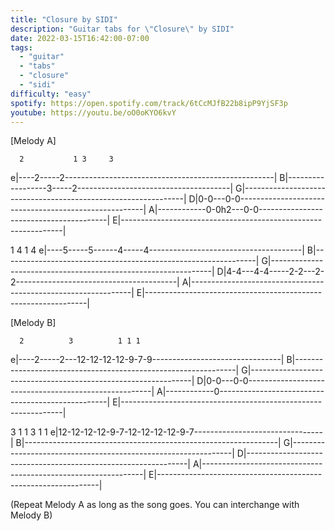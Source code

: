 ```yaml
---
title: "Closure by SIDI"
description: "Guitar tabs for \"Closure\" by SIDI"
date: 2022-03-15T16:42:00-07:00
tags:
  - "guitar"
  - "tabs"
  - "closure"
  - "sidi"
difficulty: "easy"
spotify: https://open.spotify.com/track/6tCcMJfB22b8ipP9YjSF3p
youtube: https://youtu.be/oO0oKYO6kvY
---
```


[Melody A]

      2           1 3     3
e|----2-----2----------------------------------------------------|
B|------------------3-----2--------------------------------------|
G|---------------------------------------------------------------|
D|0-0---0-0------------------------------------------------------|
A|------------0-0h2---0-0----------------------------------------|
E|---------------------------------------------------------------|

  1   4         1   4
e|----5-----5-\-----4-----4--------------------------------------|
B|---------------------------------------------------------------|
G|---------------------------------------------------------------|
D|4-4---4-4-----2-2---2-2----------------------------------------|
A|---------------------------------------------------------------|
E|---------------------------------------------------------------|

[Melody B]

      2          3          1 1 1
e|----2-----2---12-12-12-12-9-7-9--------------------------------|
B|---------------------------------------------------------------|
G|---------------------------------------------------------------|
D|0-0---0-0------------------------------------------------------|
A|------------0--------------------------------------------------|
E|---------------------------------------------------------------|

   3          1 1  3          1 1
e|12-12-12-12-9-7-12-12-12-12-9-7--------------------------------|
B|---------------------------------------------------------------|
G|---------------------------------------------------------------|
D|---------------------------------------------------------------|
A|---------------------------------------------------------------|
E|---------------------------------------------------------------|

(Repeat Melody A as long as the song goes. You can interchange with Melody B)
